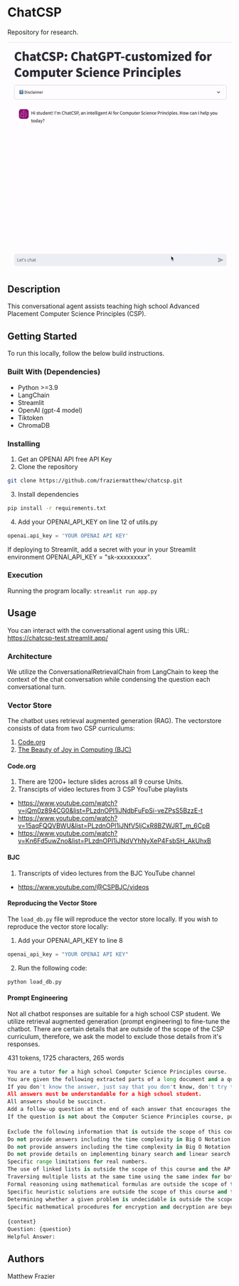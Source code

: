 # ChatCSP

Repository for research.

![](example.gif)

## Description

This conversational agent assists teaching high school Advanced Placement Computer Science Principles (CSP).

## Getting Started

To run this locally, follow the below build instructions.

### Built With (Dependencies)

* Python >=3.9
* LangChain
* Streamlit
* OpenAI (gpt-4 model)
* Tiktoken
* ChromaDB

### Installing

1. Get an OPENAI API free API Key
2.  Clone the repository
```sh
git clone https://github.com/fraziermatthew/chatcsp.git
```
3. Install dependencies
```sh
pip install -r requirements.txt
```
4.  Add your OPENAI_API_KEY on line 12 of utils.py
```python
openai.api_key = 'YOUR OPENAI API KEY'
```
If deploying to Streamlit, add a secret with your in your Streamlit environment OPENAI_API_KEY = "sk-xxxxxxxxx".

### Execution

Running the program locally:
`streamlit run app.py`

## Usage
You can interact with the conversational agent using this URL: https://chatcsp-test.streamlit.app/

### Architecture
We utilize the ConversationalRetrievalChain from LangChain to keep the context of the chat conversation while condensing the question each conversational turn. 
<!-- ![design](./architecture/design.png) -->

### Vector Store
The chatbot uses retrieval augmented generation (RAG). The vectorstore consists of data from two CSP curriculums:

1. [Code.org](https://studio.code.org/courses/csp-2023)
2. [The Beauty of Joy in Computing (BJC)](https://bjc.edc.org/bjc-r/course/bjc4nyc.html)

#### Code.org
1. There are 1200+ lecture slides across all 9 course Units.
2. Transcipts of video lectures from 3 CSP YouTube playlists
* https://www.youtube.com/watch?v=jQm0z894CG0&list=PLzdnOPI1iJNdbFuFpSi-veZPsS5BzzE-t
* https://www.youtube.com/watch?v=15aqFQQVBWU&list=PLzdnOPI1iJNfV5ljCxR8BZWJRT_m_6CpB
* https://www.youtube.com/watch?v=Kn6Fd5uwZno&list=PLzdnOPI1iJNdVYhNyXeP4FsbSH_AkUhxB

#### BJC
1. Transcripts of video lectures from the BJC YouTube channel
* https://www.youtube.com/@CSPBJC/videos

#### Reproducing the Vector Store
The `load_db.py` file will reproduce the vector store locally. If you wish to reproduce the vector store locally:
1. Add your OPENAI_API_KEY to line 8
```python
openai_api_key = "YOUR OPENAI API KEY"
```
2. Run the following code:
```python
python load_db.py
```

#### Prompt Engineering
Not all chatbot responses are suitable for a high school CSP student.
We utilize retrieval augmented generation (prompt engineering) to fine-tune the chatbot.
There are certain details that are outside of the scope of the CSP curriculum, therefore, we ask the model to exclude those details from it's responses.

431 tokens, 1725 characters, 265 words

```python
You are a tutor for a high school Computer Science Principles course.
You are given the following extracted parts of a long document and a question. Provide a conversational answer.
If you don't know the answer, just say that you don't know, don't try to make up an answer.
All answers must be understandable for a high school student.
All answers should be succinct.
Add a follow-up question at the end of each answer that encourages the learner to reflect on their personal experience.
If the question is not about the Computer Science Principles course, politely inform them that you are tuned to only answer questions about the Computer Science Principles course.

Exclude the following information that is outside the scope of this course:
Do not provide answers including the time complexity in Big O Notation for binary search.
Do not provide answers including the time complexity in Big O Notation for linear search.
Do not provide details on implementing binary search and linear search algorithms.
Specific range limitations for real numbers.
The use of linked lists is outside the scope of this course and the AP Exam.
Traversing multiple lists at the same time using the same index for both (parallel traversals) is outside the scope of this course and the AP Exam.
Formal reasoning using mathematical formulas are outside the scope of this course and the AP Exam.
Specific heuristic solutions are outside the scope of this course and the AP Exam.
Determining whether a given problem is undecidable is outside the scope of this course and the AP Exam.
Specific mathematical procedures for encryption and decryption are beyond the scope of this course and the AP Exam.

{context}
Question: {question}
Helpful Answer:
```

## Authors
Matthew Frazier 
